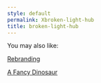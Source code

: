 ```yaml
---
style: default
permalink: Xbroken-light-hub
title: broken-light-hub
---
```

You may also like:

[Rebranding](http://scp-wiki.net/rebranding)

[A Fancy Dinosaur](http://scp-wiki.net/a-fancy-dinosaur)
